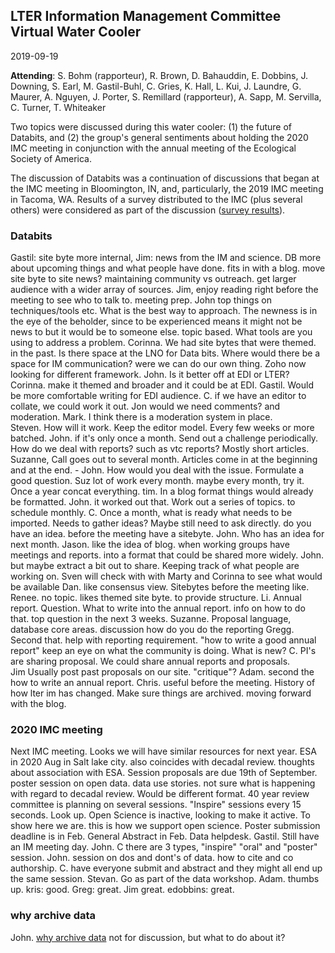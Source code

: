## LTER Information Management Committee Virtual Water Cooler
2019-09-19

**Attending**: S. Bohm (rapporteur), R. Brown, D. Bahauddin, E. Dobbins, J. Downing, S. Earl, M. Gastil-Buhl,  C. Gries, K. Hall, L. Kui, J. Laundre, G. Maurer, A. Nguyen, J. Porter, S. Remillard (rapporteur), A. Sapp, M. Servilla, C. Turner, T. Whiteaker

Two topics were discussed during this water cooler: (1) the future of Databits, and (2) the group's general sentiments about holding the 2020 IMC meeting in conjunction with the annual meeting of the Ecological Society of America.

The discussion of Databits was a continuation of discussions that began at the IMC meeting in Bloomington, IN, and, particularly, the 2019 IMC meeting in Tacoma, WA. Results of a survey distributed to the IMC (plus several others) were considered as part of the discussion ([survey results](https://srearl.github.io/databits-survey-2019/)).

### Databits

Gastil: site byte more internal,  Jim: news from the IM and science. DB more about upcoming things and what people have done. fits in with a blog.  move site byte to site news?
maintaining community vs outreach.  get larger audience with a wider array of sources.  Jim, enjoy reading right before the meeting to see who to talk to. meeting prep. 
John top things on techniques/tools etc. What is the best way to approach. The newness is in the eye of the beholder, since to be experienced means it might not be news to but it would be to someone else.
topic based. What tools are you using to address a problem. Corinna. We had site bytes that were themed. in  the past. Is there space at the LNO for Data bits. Where would there be a space for IM communication? were we can do our own thing.  Zoho now looking for different framework. 
John. Is it better off at EDI or LTER?  Corinna. make it themed and broader and it could be at EDI.
Gastil. Would be more comfortable writing for EDI audience. C. if we have an editor to collate, we could work it out.  Jon would we need comments?  and moderation. Mark. I think there is a moderation system in place.  
Steven. How will it work. Keep the editor model. Every few weeks or more batched. John. if it's only once a month. Send out a challenge periodically. How do we deal with reports? such as vtc reports? Mostly short articles. 
Suzanne, Call goes out to several month. Articles come in at the beginning and at the end. - John.  How would you deal with the issue. Formulate a good question.  Suz lot of work every month. maybe every month, try it. 
Once a year concat everything.  tim. In a blog format things would already be formatted.  John. it worked out that. Work out a series of topics. to schedule monthly.  C. Once a month, what is ready what needs to be imported. Needs to gather ideas? Maybe still need to ask directly. do you have  an idea. before the meeting have a sitebyte. John. Who has an idea for next month. 
Jason. like the idea of blog. when working groups have meetings and reports. into a format that could be shared more widely. John. but maybe extract a bit out to share. Keeping track of what people are working on.
Sven will check with with Marty and Corinna to see what would be available
Dan. like consensus view. Sitebytes before the meeting like. 
Renee. no topic. likes themed site byte. to provide structure.
Li. Annual report. Question. What to write into the annual report. info on how to do that.  top question in the next 3 weeks.
Suzanne. Proposal language, database core areas. discussion how do you do the reporting 
Gregg. Second that. help with reporting requirement. 
"how to write a good annual report"
keep an eye on what the community is doing. What is new? 
C. PI's are sharing proposal. We could share annual reports and proposals.  
Jim Usually post past proposals on our site. 
"critique"?
Adam. second the how to write an annual report. 
Chris.  useful before the meeting. History of how lter im has changed. Make sure things are archived. 
moving forward with the blog.

### 2020 IMC meeting

Next IMC meeting. Looks we will have similar resources for next year. ESA in 2020 Aug in Salt lake city. also coincides with decadal review. thoughts about association with ESA. Session proposals are due 19th of September.  poster session on open data. data use stories. not sure what is happening with regard to decadal review. Would be different format.  40 year review committee is planning on several sessions.  "Inspire" sessions every 15 seconds. Look up.  Open Science is inactive, looking to make it active. To show here we are. this is how we support open science. Poster submission deadline is in Feb. General Abstract in Feb. Data helpdesk. 
Gastil. Still have an IM meeting day. John.  C there are 3 types, "inspire" "oral" and "poster" session. John. session on dos and dont's of data. how to cite and co authorship.   C. have everyone submit and abstract and they might all end up the same session. Stevan. Go as part of the data workshop.
Adam. thumbs up. kris: good. Greg: great. Jim great. edobbins: great.

### why archive data

John. [why archive data](https://drive.google.com/file/d/1dYd2P9F0IxLjypPX-yRtoO3AluyvR3eW/view) not for discussion, but what to do about it?
